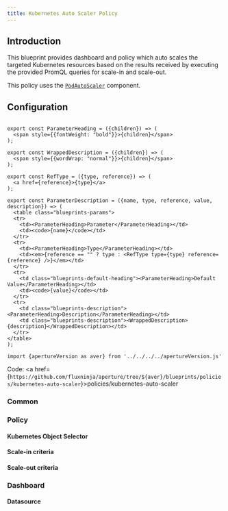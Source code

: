 ```yaml
---
title: Kubernetes Auto Scaler Policy
---
```


## Introduction

This blueprint provides dashboard and policy which auto scales the targeted
Kubernetes resources based on the results received by executing the provided
PromQL queries for scale-in and scale-out.

This policy uses the
[`PodAutoScaler`](/reference/policies/spec.md#pod-auto-scaler) component.

## Configuration

<!-- Configuration Marker -->

```mdx-code-block

export const ParameterHeading = ({children}) => (
  <span style={{fontWeight: "bold"}}>{children}</span>
);

export const WrappedDescription = ({children}) => (
  <span style={{wordWrap: "normal"}}>{children}</span>
);

export const RefType = ({type, reference}) => (
  <a href={reference}>{type}</a>
);

export const ParameterDescription = ({name, type, reference, value, description}) => (
  <table class="blueprints-params">
  <tr>
    <td><ParameterHeading>Parameter</ParameterHeading></td>
    <td><code>{name}</code></td>
  </tr>
  <tr>
    <td><ParameterHeading>Type</ParameterHeading></td>
    <td><em>{reference == "" ? type : <RefType type={type} reference={reference} />}</em></td>
  </tr>
  <tr>
    <td class="blueprints-default-heading"><ParameterHeading>Default Value</ParameterHeading></td>
    <td><code>{value}</code></td>
  </tr>
  <tr>
    <td class="blueprints-description"><ParameterHeading>Description</ParameterHeading></td>
    <td class="blueprints-description"><WrappedDescription>{description}</WrappedDescription></td>
  </tr>
</table>
);
```

```mdx-code-block
import {apertureVersion as aver} from '../../../../apertureVersion.js'
```

Code: <a
href={`https://github.com/fluxninja/aperture/tree/${aver}/blueprints/policies/kubernetes-auto-scaler`}>policies/kubernetes-auto-scaler</a>

<h3 class="blueprints-h3">Common</h3>

<ParameterDescription
    name="common.policy_name"
    type="string"
    reference=""
    value="__REQUIRED_FIELD__"
    description='Name of the policy.' />

<h3 class="blueprints-h3">Policy</h3>

<ParameterDescription
    name="policy.min_replicas"
    type="string"
    reference=""
    value="1"
    description='Minimum number of replicas.' />

<ParameterDescription
    name="policy.max_replicas"
    type="string"
    reference=""
    value="10"
    description='Maximum number of replicas.' />

<ParameterDescription
    name="policy.scale_in_cooldown"
    type="string"
    reference=""
    value="'40s'"
    description='The amount of time to wait after a scale-in operation for another scale-in operation.' />

<ParameterDescription
    name="policy.scale_out_cooldown"
    type="string"
    reference=""
    value="'30s'"
    description='The amount of time to wait after a scale-out operation for another scale-out or scale-in operation.' />

<ParameterDescription
    name="policy.cooldown_override_percentage"
    type="number"
    reference=""
    value="50"
    description='Cooldown override percentage defines a threshold change in scale-out beyond which previous cooldown is overridden.' />

<ParameterDescription
    name="policy.max_scale_in_percentage"
    type="number"
    reference=""
    value="1"
    description='The maximum decrease of replicas (e.g. pods) at one time.' />

<ParameterDescription
    name="policy.max_scale_out_percentage"
    type="number"
    reference=""
    value="10"
    description='The maximum increase of replicas (e.g. pods) at one time.' />

<ParameterDescription
    name="policy.scale_in_alerter_parameters"
    type="aperture.spec.v1.AlerterParameters"
    reference="../../spec#alerter-parameters"
    value="{'alert_name': 'Kubernetes Auto Scaler Scale In Event'}"
    description='Configuration for scale-in alerter.' />

<ParameterDescription
    name="policy.scale_in_alerter_parameters.alert_name"
    type="string"
    reference=""
    value="'Kubernetes Auto Scaler Scale In Event'"
    description='Name of the alert.' />

<ParameterDescription
    name="policy.scale_out_alerter_parameters"
    type="aperture.spec.v1.AlerterParameters"
    reference="../../spec#alerter-parameters"
    value="{'alert_name': 'Kubernetes Auto Scaler Scale Out Event'}"
    description='Cooldown override percentage.' />

<ParameterDescription
    name="policy.scale_out_alerter_parameters.alert_name"
    type="string"
    reference=""
    value="'Kubernetes Auto Scaler Scale Out Event'"
    description='Configuration for scale-out alerter.' />

<ParameterDescription
    name="policy.components"
    type="[]aperture.spec.v1.Component"
    reference="../../spec#component"
    value="[]"
    description='List of additional circuit components.' />

<h4 class="blueprints-h4">Kubernetes Object Selector</h4>

<ParameterDescription
    name="policy.kubernetes_object_selector.namespace"
    type="string"
    reference=""
    value="__REQUIRED_FIELD__"
    description='Namespace.' />

<ParameterDescription
    name="policy.kubernetes_object_selector.api_version"
    type="string"
    reference=""
    value="__REQUIRED_FIELD__"
    description='API Version.' />

<ParameterDescription
    name="policy.kubernetes_object_selector.kind"
    type="string"
    reference=""
    value="__REQUIRED_FIELD__"
    description='Kind.' />

<ParameterDescription
    name="policy.kubernetes_object_selector.name"
    type="string"
    reference=""
    value="__REQUIRED_FIELD__"
    description='Name.' />

<h4 class="blueprints-h4">Scale-in criteria</h4>

<ParameterDescription
    name="policy.scale_in_criteria"
    type="[]object"
    reference=""
    value="[{'parameters': {'slope': 1}, 'query': {'promql': {'evaluation_interval': '10s', 'out_ports': {'output': {'signal_name': '__REQUIRED_FIELD__'}}, 'query_string': '__REQUIRED_FIELD__'}}, 'set_point': 0.5}]"
    description='List of scale-in criteria.' />

<ParameterDescription
    name="policy.scale_in_criteria.query"
    type="aperture.spec.v1.Query"
    reference="../../spec#query"
    value="{'promql': {'evaluation_interval': '10s', 'out_ports': {'output': {'signal_name': '__REQUIRED_FIELD__'}}, 'query_string': '__REQUIRED_FIELD__'}}"
    description='Query.' />

<ParameterDescription
    name="policy.scale_in_criteria.query.promql"
    type="aperture.spec.v1.PromQL"
    reference="../../spec#prom-q-l"
    value="{'evaluation_interval': '10s', 'out_ports': {'output': {'signal_name': '__REQUIRED_FIELD__'}}, 'query_string': '__REQUIRED_FIELD__'}"
    description='PromQL query.' />

<ParameterDescription
    name="policy.scale_in_criteria.query.promql.query_string"
    type="string"
    reference=""
    value="__REQUIRED_FIELD__"
    description='PromQL query string.' />

<ParameterDescription
    name="policy.scale_in_criteria.query.promql.evaluation_interval"
    type="string"
    reference=""
    value="'10s'"
    description='Evaluation interval.' />

<ParameterDescription
    name="policy.scale_in_criteria.query.promql.out_ports"
    type="aperture.spec.v1.PromQLOuts"
    reference="../../spec#prom-q-l-outs"
    value="{'output': {'signal_name': '__REQUIRED_FIELD__'}}"
    description='PromQL query execution output.' />

<ParameterDescription
    name="policy.scale_in_criteria.query.promql.out_ports.output"
    type="aperture.spec.v1.OutPort"
    reference="../../spec#out-port"
    value="{'signal_name': '__REQUIRED_FIELD__'}"
    description='PromQL query execution output port.' />

<ParameterDescription
    name="policy.scale_in_criteria.query.promql.out_ports.output.signal_name"
    type="string"
    reference=""
    value="__REQUIRED_FIELD__"
    description='Output Signal name.' />

<ParameterDescription
    name="policy.scale_in_criteria.set_point"
    type="number"
    reference=""
    value="0.5"
    description='Set point.' />

<ParameterDescription
    name="policy.scale_in_criteria.parameters"
    type="aperture.spec.v1.DecreasingGradientParameters"
    reference="../../spec#decreasing-gradient-parameters"
    value="{'slope': 1}"
    description='Parameters.' />

<ParameterDescription
    name="policy.scale_in_criteria.parameters.slope"
    type="number"
    reference=""
    value="1"
    description='Slope.' />

<h4 class="blueprints-h4">Scale-out criteria</h4>

<ParameterDescription
    name="policy.scale_out_criteria"
    type="[]object"
    reference=""
    value="[{'parameters': {'slope': -1}, 'query': {'promql': {'evaluation_interval': '10s', 'out_ports': {'output': {'signal_name': '__REQUIRED_FIELD__'}}, 'query_string': '__REQUIRED_FIELD__'}}, 'set_point': 1}]"
    description='List of scale-out criteria.' />

<ParameterDescription
    name="policy.scale_out_criteria.query"
    type="aperture.spec.v1.Query"
    reference="../../spec#query"
    value="{'promql': {'evaluation_interval': '10s', 'out_ports': {'output': {'signal_name': '__REQUIRED_FIELD__'}}, 'query_string': '__REQUIRED_FIELD__'}}"
    description='Query.' />

<ParameterDescription
    name="policy.scale_out_criteria.query.promql"
    type="aperture.spec.v1.PromQL"
    reference="../../spec#prom-q-l"
    value="{'evaluation_interval': '10s', 'out_ports': {'output': {'signal_name': '__REQUIRED_FIELD__'}}, 'query_string': '__REQUIRED_FIELD__'}"
    description='PromQL query.' />

<ParameterDescription
    name="policy.scale_out_criteria.query.promql.query_string"
    type="string"
    reference=""
    value="__REQUIRED_FIELD__"
    description='PromQL query string.' />

<ParameterDescription
    name="policy.scale_out_criteria.query.promql.evaluation_interval"
    type="string"
    reference=""
    value="'10s'"
    description='Evaluation interval.' />

<ParameterDescription
    name="policy.scale_out_criteria.query.promql.out_ports"
    type="aperture.spec.v1.PromQLOuts"
    reference="../../spec#prom-q-l-outs"
    value="{'output': {'signal_name': '__REQUIRED_FIELD__'}}"
    description='PromQL query execution output.' />

<ParameterDescription
    name="policy.scale_out_criteria.query.promql.out_ports.output"
    type="aperture.spec.v1.OutPort"
    reference="../../spec#out-port"
    value="{'signal_name': '__REQUIRED_FIELD__'}"
    description='PromQL query execution output port.' />

<ParameterDescription
    name="policy.scale_out_criteria.query.promql.out_ports.output.signal_name"
    type="string"
    reference=""
    value="__REQUIRED_FIELD__"
    description='Output Signal name.' />

<ParameterDescription
    name="policy.scale_out_criteria.set_point"
    type="number"
    reference=""
    value="1"
    description='Set point.' />

<ParameterDescription
    name="policy.scale_out_criteria.parameters"
    type="aperture.spec.v1.IncreasingGradientParameters"
    reference="../../spec#increasing-gradient-parameters"
    value="{'slope': -1}"
    description='Parameters.' />

<ParameterDescription
    name="policy.scale_out_criteria.parameters.slope"
    type="number"
    reference=""
    value="-1"
    description='Slope.' />

<h3 class="blueprints-h3">Dashboard</h3>

<ParameterDescription
    name="dashboard.refresh_interval"
    type="string"
    reference=""
    value="'5s'"
    description='Refresh interval for dashboard panels.' />

<ParameterDescription
    name="dashboard.time_from"
    type="string"
    reference=""
    value="'now-15m'"
    description='From time of dashboard.' />

<ParameterDescription
    name="dashboard.time_to"
    type="string"
    reference=""
    value="'now'"
    description='To time of dashboard.' />

<h4 class="blueprints-h4">Datasource</h4>

<ParameterDescription
    name="dashboard.datasource.name"
    type="string"
    reference=""
    value="'$datasource'"
    description='Datasource name.' />

<ParameterDescription
    name="dashboard.datasource.filter_regex"
    type="string"
    reference=""
    value="''"
    description='Datasource filter regex.' />
